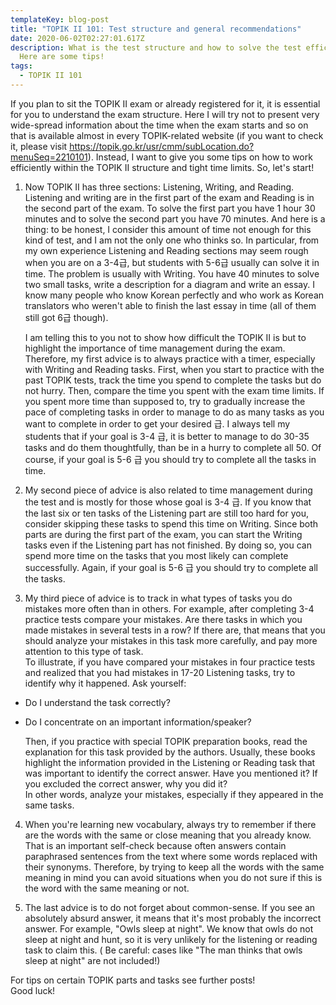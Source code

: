 ```yaml
---
templateKey: blog-post
title: "TOPIK II 101: Test structure and general recommendations"
date: 2020-06-02T02:27:01.617Z
description: What is the test structure and how to solve the test efficiently?
  Here are some tips!
tags:
  - TOPIK II 101
---
```

<!--StartFragment-->

If you plan to sit the TOPIK II exam or already registered for it, it is essential for you to understand the exam structure. Here I will try not to present very wide-spread information about the time when the exam starts and so on that is available almost in every TOPIK-related website (if you want to check it, please visit <https://topik.go.kr/usr/cmm/subLocation.do?menuSeq=2210101>). Instead, I want to give you some tips on how to work efficiently within the TOPIK II structure and tight time limits. So, let's start!

1. Now TOPIK II has three sections: Listening, Writing, and Reading. Listening and writing are in the first part of the exam and Reading is in the second part of the exam. To solve the first part you have 1 hour 30 minutes and to solve the second part you have 70 minutes. And here is a thing: to be honest, I consider this amount of time not enough for this kind of test, and I am not the only one who thinks so. In particular, from my own experience Listening and Reading sections may seem rough when you are on a 3-4급, but students with 5-6급 usually can solve it in time. The problem is usually with Writing. You have 40 minutes to solve two small tasks, write a description for a diagram and write an essay. I know many people who know Korean perfectly and who work as Korean translators who weren't able to finish the last essay in time (all of them still got 6급 though). 

   I am telling this to you not to show how difficult the TOPIK II is but to highlight the importance of time management during the exam. Therefore, my first advice is to always practice with a timer, especially with Writing and Reading tasks. First, when you start to practice with the past TOPIK tests, track the time you spend to complete the tasks but do not hurry. Then, compare the time you spent with the exam time limits. If you spent more time than supposed to, try to gradually increase the pace of completing tasks in order to manage to do as many tasks as you want to complete in order to get your desired 급. I always tell my students that if your goal is 3-4 급, it is better to manage to do 30-35 tasks and do them thoughtfully, than be in a hurry to complete all 50. Of course, if your goal is 5-6 급 you should try to complete all the tasks in time.
2. My second piece of advice is also related to time management during the test and is mostly for those whose goal is 3-4 급. If you know that the last six or ten tasks of the Listening part are still too hard for you, consider skipping these tasks to spend this time on Writing. Since both parts are during the first part of the exam, you can start the Writing tasks even if the Listening part has not finished. By doing so, you can spend more time on the tasks that you most likely can complete successfully. Again, if your goal is 5-6 급 you should try to complete all the tasks.
3. My third piece of advice is to track in what types of tasks you do mistakes more often than in others. For example, after completing 3-4 practice tests compare your mistakes. Are there tasks in which you made mistakes in several tests in a row? If there are, that means that you should analyze your mistakes in this task more carefully, and pay more attention to this type of task.\
   To illustrate, if you have compared your mistakes in four practice tests and realized that you had mistakes in 17-20 Listening tasks, try to identify why it happened. Ask yourself:

* Do I understand the task correctly?
* Do I concentrate on an important information/speaker?

  Then, if you practice with special TOPIK preparation books, read the explanation for this task provided by the authors. Usually, these books highlight the information provided in the Listening or Reading task that was important to identify the correct answer. Have you mentioned it? If you excluded the correct answer, why you did it?\
  In other words, analyze your mistakes, especially if they appeared in the same tasks.

4. When you're learning new vocabulary, always try to remember if there are the words with the same or close meaning that you already know. That is an important self-check because often answers contain paraphrased sentences from the text where some words replaced with their synonyms. Therefore, by trying to keep all the words with the same meaning in mind you can avoid situations when you do not sure if this is the word with the same meaning or not. 

5. The last advice is to do not forget about common-sense. If you see an absolutely absurd answer, it means that it's most probably the incorrect answer. For example, "Owls sleep at night". We know that owls do not sleep at night and hunt, so it is very unlikely for the listening or reading task to claim this. ( Be careful: cases like "The man thinks that owls sleep at night" are not included!)

For tips on certain TOPIK parts and tasks see further posts!\
Good luck!

<!--EndFragment-->